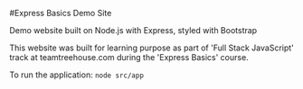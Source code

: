 #Express Basics Demo Site

Demo website built on Node.js with Express, styled with Bootstrap

This website was built for learning purpose as part of 'Full Stack JavaScript' track at teamtreehouse.com during the 'Express Basics' course.

To run the application: ```node src/app```
